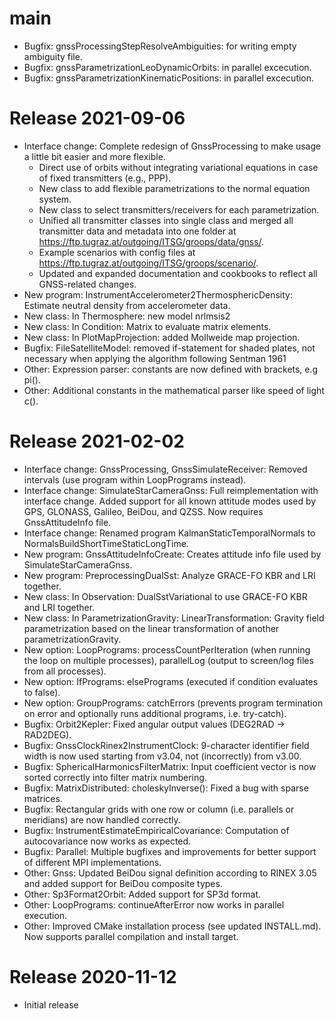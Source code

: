 # main
- Bugfix:           gnssProcessingStepResolveAmbiguities: for writing empty ambiguity file.
- Bugfix:           gnssParametrizationLeoDynamicOrbits: in parallel excecution.
- Bugfix:           gnssParametrizationKinematicPositions: in parallel excecution.

# Release 2021-09-06
- Interface change: Complete redesign of GnssProcessing to make usage a little bit easier and more flexible.
    - Direct use of orbits without integrating variational equations in case of fixed transmitters (e.g., PPP).
    - New class to add flexible parametrizations to the normal equation system.
    - New class to select transmitters/receivers for each parametrization.
    - Unified all transmitter classes into single class and merged all transmitter data and metadata into one folder at https://ftp.tugraz.at/outgoing/ITSG/groops/data/gnss/.
    - Example scenarios with config files at https://ftp.tugraz.at/outgoing/ITSG/groops/scenario/.
    - Updated and expanded documentation and cookbooks to reflect all GNSS-related changes.
- New program:      InstrumentAccelerometer2ThermosphericDensity: Estimate neutral density from accelerometer data.
- New class:        In Thermosphere: new model nrlmsis2
- New class:        In Condition: Matrix to evaluate matrix elements.
- New class:        In PlotMapProjection: added Mollweide map projection.
- Bugfix:           FileSatelliteModel: removed if-statement for shaded plates, not necessary when applying the algorithm following Sentman 1961
- Other:            Expression parser: constants are now defined with brackets, e.g pi().
- Other:            Additional constants in the mathematical parser like speed of light c().

# Release 2021-02-02
- Interface change: GnssProcessing, GnssSimulateReceiver: Removed intervals (use program within LoopPrograms instead).
- Interface change: SimulateStarCameraGnss: Full reimplementation with interface change.
                    Added support for all known attitude modes used by GPS, GLONASS, Galileo, BeiDou, and QZSS. Now requires GnssAttitudeInfo file.
- Interface change: Renamed program KalmanStaticTemporalNormals to NormalsBuildShortTimeStaticLongTime.
- New program:      GnssAttitudeInfoCreate: Creates attitude info file used by SimulateStarCameraGnss.
- New program:      PreprocessingDualSst: Analyze GRACE-FO KBR and LRI together.
- New class:        In Observation: DualSstVariational to use GRACE-FO KBR and LRI together.
- New class:        In ParametrizationGravity: LinearTransformation: Gravity field parametrization based on the linear transformation of another parametrizationGravity.
- New option:       LoopPrograms: processCountPerIteration (when running the loop on multiple processes), parallelLog (output to screen/log files from all processes).
- New option:       IfPrograms: elsePrograms (executed if condition evaluates to false).
- New option:       GroupPrograms: catchErrors (prevents program termination on error and optionally runs additional programs, i.e. try-catch).
- Bugfix:           Orbit2Kepler: Fixed angular output values (DEG2RAD -> RAD2DEG).
- Bugfix:           GnssClockRinex2InstrumentClock: 9-character identifier field width is now used starting from v3.04, not (incorrectly) from v3.00.
- Bugfix:           SphericalHarmonicsFilterMatrix: Input coefficient vector is now sorted correctly into filter matrix numbering.
- Bugfix:           MatrixDistributed: choleskyInverse(): Fixed a bug with sparse matrices.
- Bugfix:           Rectangular grids with one row or column (i.e. parallels or meridians) are now handled correctly.
- Bugfix:           InstrumentEstimateEmpiricalCovariance: Computation of autocovariance now works as expected.
- Bugfix:           Parallel: Multiple bugfixes and improvements for better support of different MPI implementations.
- Other:            Gnss: Updated BeiDou signal definition according to RINEX 3.05 and added support for BeiDou composite types.
- Other:            Sp3Format2Orbit: Added support for SP3d format.
- Other:            LoopPrograms: continueAfterError now works in parallel execution.
- Other:            Improved CMake installation process (see updated INSTALL.md). Now supports parallel compilation and install target.

# Release 2020-11-12
- Initial release
